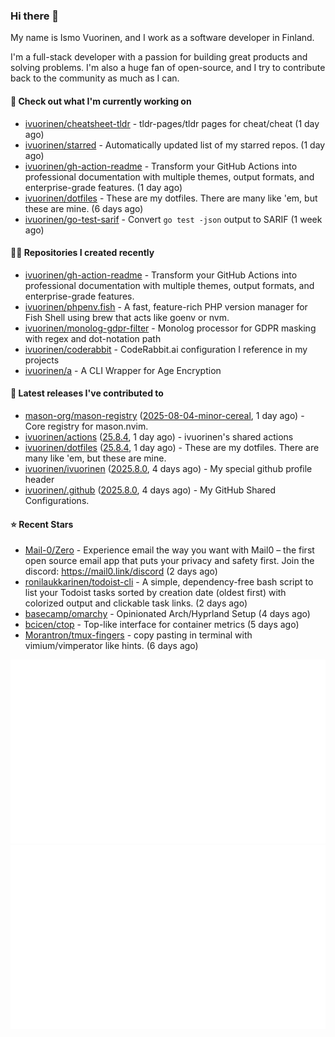 
### Hi there 👋

My name is Ismo Vuorinen, and I work as a software developer in Finland.

I'm a full-stack developer with a passion for building great products and solving problems.
I'm also a huge fan of open-source, and I try to contribute back to the community as much as I can.

#### 👷 Check out what I'm currently working on

- [ivuorinen/cheatsheet-tldr](https://github.com/ivuorinen/cheatsheet-tldr) - tldr-pages/tldr pages for cheat/cheat (1 day ago)
- [ivuorinen/starred](https://github.com/ivuorinen/starred) - Automatically updated list of my starred repos. (1 day ago)
- [ivuorinen/gh-action-readme](https://github.com/ivuorinen/gh-action-readme) - Transform your GitHub Actions into professional documentation with multiple themes, output formats, and enterprise-grade features. (1 day ago)
- [ivuorinen/dotfiles](https://github.com/ivuorinen/dotfiles) - These are my dotfiles. There are many like &#39;em, but these are mine. (6 days ago)
- [ivuorinen/go-test-sarif](https://github.com/ivuorinen/go-test-sarif) - Convert `go test -json` output to SARIF (1 week ago)

#### 👨‍💻 Repositories I created recently

- [ivuorinen/gh-action-readme](https://github.com/ivuorinen/gh-action-readme) - Transform your GitHub Actions into professional documentation with multiple themes, output formats, and enterprise-grade features.
- [ivuorinen/phpenv.fish](https://github.com/ivuorinen/phpenv.fish) - A fast, feature-rich PHP version manager for Fish Shell using brew that acts like goenv or nvm.
- [ivuorinen/monolog-gdpr-filter](https://github.com/ivuorinen/monolog-gdpr-filter) - Monolog processor for GDPR masking with regex and dot-notation path
- [ivuorinen/coderabbit](https://github.com/ivuorinen/coderabbit) - CodeRabbit.ai configuration I reference in my projects
- [ivuorinen/a](https://github.com/ivuorinen/a) - A CLI Wrapper for Age Encryption

#### 🚀 Latest releases I've contributed to

- [mason-org/mason-registry](https://github.com/mason-org/mason-registry) ([2025-08-04-minor-cereal](https://github.com/mason-org/mason-registry/releases/tag/2025-08-04-minor-cereal), 1 day ago) - Core registry for mason.nvim.
- [ivuorinen/actions](https://github.com/ivuorinen/actions) ([25.8.4](https://github.com/ivuorinen/actions/releases/tag/25.8.4), 1 day ago) - ivuorinen&#39;s shared actions
- [ivuorinen/dotfiles](https://github.com/ivuorinen/dotfiles) ([25.8.4](https://github.com/ivuorinen/dotfiles/releases/tag/25.8.4), 1 day ago) - These are my dotfiles. There are many like &#39;em, but these are mine.
- [ivuorinen/ivuorinen](https://github.com/ivuorinen/ivuorinen) ([2025.8.0](https://github.com/ivuorinen/ivuorinen/releases/tag/2025.8.0), 4 days ago) - My special github profile header
- [ivuorinen/.github](https://github.com/ivuorinen/.github) ([2025.8.0](https://github.com/ivuorinen/.github/releases/tag/2025.8.0), 4 days ago) - My GitHub Shared Configurations.

#### ⭐ Recent Stars

- [Mail-0/Zero](https://github.com/Mail-0/Zero) - Experience email the way you want with Mail0 – the first open source email app that puts your privacy and safety first. Join the discord: https://mail0.link/discord (2 days ago)
- [ronilaukkarinen/todoist-cli](https://github.com/ronilaukkarinen/todoist-cli) -  A simple, dependency-free bash script to list your Todoist tasks sorted by creation date (oldest first) with colorized output and clickable task links. (2 days ago)
- [basecamp/omarchy](https://github.com/basecamp/omarchy) - Opinionated Arch/Hyprland Setup (4 days ago)
- [bcicen/ctop](https://github.com/bcicen/ctop) - Top-like interface for container metrics (5 days ago)
- [Morantron/tmux-fingers](https://github.com/Morantron/tmux-fingers) - copy pasting in terminal with vimium/vimperator like hints. (6 days ago)



<picture>
  <source srcset="https://raw.githubusercontent.com/ivuorinen/github-stats/master/generated/overview.svg#gh-dark-mode-only" media="(prefers-color-scheme: dark)" />
  <img src="https://raw.githubusercontent.com/ivuorinen/github-stats/master/generated/overview.svg#gh-light-mode-only" alt="Overview of my activity" />
</picture>
<picture>
  <source srcset="https://raw.githubusercontent.com/ivuorinen/github-stats/master/generated/languages.svg#gh-dark-mode-only" media="(prefers-color-scheme: dark)" />
  <img src="https://raw.githubusercontent.com/ivuorinen/github-stats/master/generated/languages.svg#gh-light-mode-only" alt="Languages I have been using" />
</picture>


